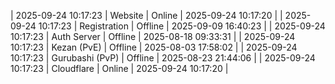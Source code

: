 | 2025-09-24 10:17:23 | Website | Online | 2025-09-24 10:17:20 |
| 2025-09-24 10:17:23 | Registration | Offline | 2025-09-09 16:40:23 |
| 2025-09-24 10:17:23 | Auth Server | Offline | 2025-08-18 09:33:31 |
| 2025-09-24 10:17:23 | Kezan (PvE) | Offline | 2025-08-03 17:58:02 |
| 2025-09-24 10:17:23 | Gurubashi (PvP) | Offline | 2025-08-23 21:44:06 |
| 2025-09-24 10:17:23 | Cloudflare | Online | 2025-09-24 10:17:20 |
